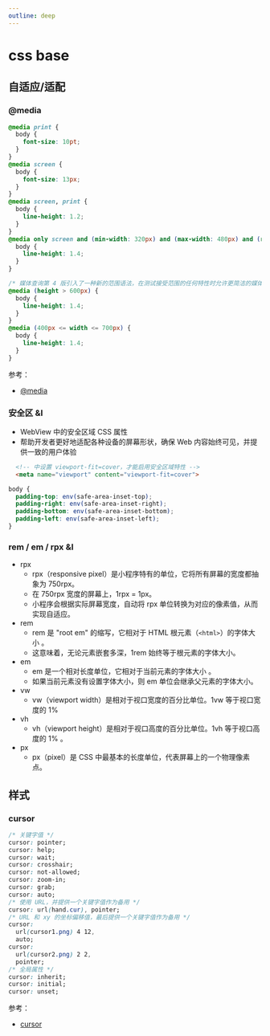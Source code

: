 ```yaml
---
outline: deep
---
```

# css base
## 自适应/适配
### @media
```css
@media print {
  body {
    font-size: 10pt;
  }
}
@media screen {
  body {
    font-size: 13px;
  }
}
@media screen, print {
  body {
    line-height: 1.2;
  }
}
@media only screen and (min-width: 320px) and (max-width: 480px) and (resolution: 150dpi) {
  body {
    line-height: 1.4;
  }
}
```
```css
/* 媒体查询第 4 版引入了一种新的范围语法，在测试接受范围的任何特性时允许更简洁的媒体查询： */
@media (height > 600px) {
  body {
    line-height: 1.4;
  }
}
@media (400px <= width <= 700px) {
  body {
    line-height: 1.4;
  }
}
```
参考：
- [@media](https://developer.mozilla.org/zh-CN/docs/Web/CSS/@media)
### 安全区 &I
- WebView 中的安全区域 CSS 属性
- 帮助开发者更好地适配各种设备的屏幕形状，确保 Web 内容始终可见，并提供一致的用户体验
```html
  <!-- 中设置 viewport-fit=cover，才能启用安全区域特性 -->
  <meta name="viewport" content="viewport-fit=cover">
```
```css
body {
  padding-top: env(safe-area-inset-top);
  padding-right: env(safe-area-inset-right);
  padding-bottom: env(safe-area-inset-bottom);
  padding-left: env(safe-area-inset-left);
}
```
### rem / em / rpx &I
- rpx
  - rpx（responsive pixel）是小程序特有的单位，它将所有屏幕的宽度都抽象为 750rpx。
  - 在 750rpx 宽度的屏幕上，1rpx = 1px。
  - 小程序会根据实际屏幕宽度，自动将 rpx 单位转换为对应的像素值，从而实现自适应。
- rem
  - rem 是 "root em" 的缩写，它相对于 HTML 根元素（`<html>`）的字体大小 。
  - 这意味着，无论元素嵌套多深，1rem 始终等于根元素的字体大小。
- em
  - em 是一个相对长度单位，它相对于当前元素的字体大小 。
  - 如果当前元素没有设置字体大小，则 em 单位会继承父元素的字体大小。
- vw
  - vw（viewport width）是相对于视口宽度的百分比单位。1vw 等于视口宽度的 1%
- vh
  - vh（viewport height）是相对于视口高度的百分比单位。1vh 等于视口高度的 1% 。
- px
  - px（pixel）是 CSS 中最基本的长度单位，代表屏幕上的一个物理像素点。

## 样式
### cursor
```css
/* 关键字值 */
cursor: pointer;
cursor: help;
cursor: wait;
cursor: crosshair;
cursor: not-allowed;
cursor: zoom-in;
cursor: grab;
cursor: auto;
/* 使用 URL，并提供一个关键字值作为备用 */
cursor: url(hand.cur), pointer;
/* URL 和 xy 的坐标偏移值，最后提供一个关键字值作为备用 */
cursor:
  url(cursor1.png) 4 12,
  auto;
cursor:
  url(cursor2.png) 2 2,
  pointer;
/* 全局属性 */
cursor: inherit;
cursor: initial;
cursor: unset;
```
参考：
- [cursor](https://developer.mozilla.org/zh-CN/docs/Web/CSS/cursor)



